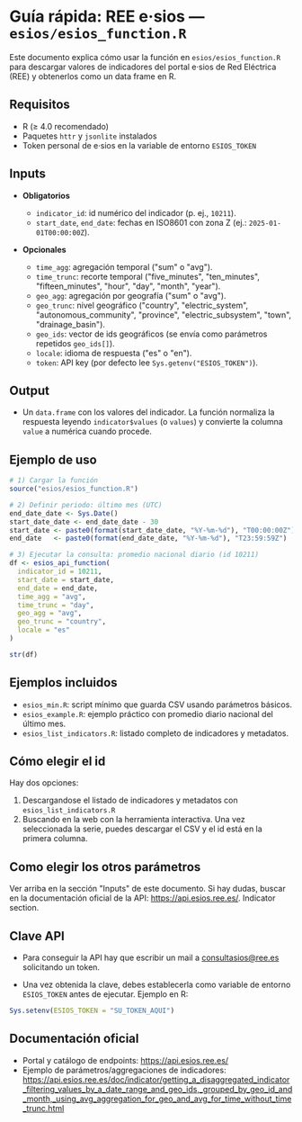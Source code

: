 # Guía rápida: REE e·sios — `esios/esios_function.R`

Este documento explica cómo usar la función en `esios/esios_function.R` para descargar valores de indicadores del portal e·sios de Red Eléctrica (REE) y obtenerlos como un data frame en R.

## Requisitos
- R (≥ 4.0 recomendado)
- Paquetes `httr` y `jsonlite` instalados
- Token personal de e·sios en la variable de entorno `ESIOS_TOKEN`

## Inputs
- **Obligatorios**
  - `indicator_id`: id numérico del indicador (p. ej., `10211`).
  - `start_date`, `end_date`: fechas en ISO8601 con zona Z (ej.: `2025-01-01T00:00:00Z`).

- **Opcionales**
  - `time_agg`: agregación temporal ("sum" o "avg").
  - `time_trunc`: recorte temporal ("five_minutes", "ten_minutes", "fifteen_minutes", "hour", "day", "month", "year").
  - `geo_agg`: agregación por geografía ("sum" o "avg").
  - `geo_trunc`: nivel geográfico ("country", "electric_system", "autonomous_community", "province", "electric_subsystem", "town", "drainage_basin").
  - `geo_ids`: vector de ids geográficos (se envía como parámetros repetidos `geo_ids[]`).
  - `locale`: idioma de respuesta ("es" o "en").
  - `token`: API key (por defecto lee `Sys.getenv("ESIOS_TOKEN")`).

## Output
- Un `data.frame` con los valores del indicador. La función normaliza la respuesta leyendo `indicator$values` (o `values`) y convierte la columna `value` a numérica cuando procede.

## Ejemplo de uso
```r
# 1) Cargar la función
source("esios/esios_function.R")

# 2) Definir periodo: último mes (UTC)
end_date_date <- Sys.Date()
start_date_date <- end_date_date - 30
start_date <- paste0(format(start_date_date, "%Y-%m-%d"), "T00:00:00Z")
end_date   <- paste0(format(end_date_date, "%Y-%m-%d"), "T23:59:59Z")

# 3) Ejecutar la consulta: promedio nacional diario (id 10211)
df <- esios_api_function(
  indicator_id = 10211,
  start_date = start_date,
  end_date = end_date,
  time_agg = "avg",
  time_trunc = "day",
  geo_agg = "avg",
  geo_trunc = "country",
  locale = "es"
)

str(df)
```

## Ejemplos incluidos
- `esios_min.R`: script mínimo que guarda CSV usando parámetros básicos.
- `esios_example.R`: ejemplo práctico con promedio diario nacional del último mes.
- `esios_list_indicators.R`: listado completo de indicadores y metadatos.

## Cómo elegir el id
Hay dos opciones:
1) Descargandose el listado de indicadores y metadatos con `esios_list_indicators.R`
2) Buscando en la web con la herramienta interactiva. Una vez seleccionada la serie, puedes descargar el CSV y el id está en la primera columna.

## Como elegir los otros parámetros
Ver arriba en la sección "Inputs" de este documento. Si hay dudas, buscar en la documentación oficial de la API: https://api.esios.ree.es/. Indicator section.

## Clave API
- Para conseguir la API hay que escribir un mail a consultasios@ree.es solicitando un token. 

- Una vez obtenida la clave, debes establecerla como variable de entorno `ESIOS_TOKEN` antes de ejecutar. Ejemplo en R:
```r
Sys.setenv(ESIOS_TOKEN = "SU_TOKEN_AQUI")
```

## Documentación oficial
- Portal y catálogo de endpoints: https://api.esios.ree.es/
- Ejemplo de parámetros/aggregaciones de indicadores: https://api.esios.ree.es/doc/indicator/getting_a_disaggregated_indicator_filtering_values_by_a_date_range_and_geo_ids,_grouped_by_geo_id_and_month,_using_avg_aggregation_for_geo_and_avg_for_time_without_time_trunc.html
